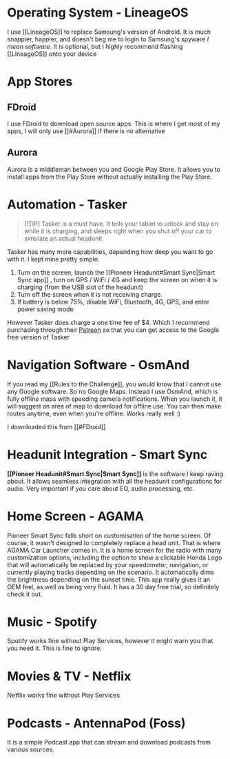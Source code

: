 # Operating System - LineageOS
I use [[LineageOS]] to replace Samsung's version of Android. It is much snappier, happier, and doesn't beg me to login to Samsung's spyware *I mean software*. It is optional, but I highly recommend flashing [[LineageOS]] onto your device

# App Stores
## FDroid
I use FDroid to download open source apps. This is where I get most of my apps, I will only use [[#Aurora]] if there is no alternative

## Aurora
Aurora is a middleman between you and Google Play Store. It allows you to install apps from the Play Store without actually installing the Play Store.

# Automation - Tasker
>[!TIP] Tasker is a must have.
It tells your tablet to unlock and stay on while it is charging, and sleeps right when you shut off your car to simulate an actual headunit.

Tasker has many more capabilities, depending how deep you want to go with it. I kept mine pretty simple. 
1. Turn on the screen, launch the [[Pioneer Headunit#Smart Sync|Smart Sync app]] , turn on GPS / WiFi / 4G and keep the screen on when it is charging (from the USB slot of the headunit)
2. Turn off the screen when it is not receiving charge.
3. If battery is below 75%, disable WiFi, Bluetooth, 4G, GPS, and enter power saving mode

However Tasker does charge a one time fee of $4. Which I recommend purchasing through their [Patreon](https://www.patreon.com/joaoapps/membership) so that you can get access to the Google free version of Tasker


# Navigation Software - OsmAnd
If you read my [[Rules to the Challenge]], you would know that I cannot use any Google software. So no Google Maps. Instead I use OsmAnd, which is fully offline maps with speeding camera notifications. When you launch it, it will suggest an area of map to download for offline use. You can then make routes anytime, even when you're offline. Works really well :)

I downloaded this from [[#FDroid]]

# Headunit Integration - Smart Sync
**[[Pioneer Headunit#Smart Sync|Smart Sync]]** is the software I keep raving about. It allows seamless integration with all the headunit configurations for audio. Very important if you care about EQ, audio processing, etc.

# Home Screen - AGAMA
Pioneer Smart Sync falls short on customisation of the home screen. Of course, it wasn't designed to completely replace a head unit. That is where AGAMA Car Launcher comes in. It is a home screen for the radio with many customization options, including the option to show a clickable Honda Logo that will automatically be replaced by your speedometer, navigation, or currently playing tracks depending on the scenario. It automatically dims the brightness depending on the sunset time. This app really gives it an OEM feel, as well as being very fluid. It has a 30 day free trial, so definitely check it out.

# Music - Spotify
Spotify works fine without Play Services, however it might warn you that you need it. This is fine to ignore.

# Movies & TV - Netflix
Netflix works fine without Play Services

# Podcasts - AntennaPod (Foss)
It is a simple Podcast app that can stream and download podcasts from various sources. 
